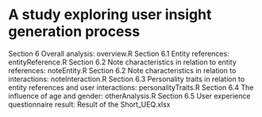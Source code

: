 # A study exploring user insight generation process
 Section 6 Overall analysis: overview.R
 Section 6.1 Entity references: entityReference.R
 Section 6.2 Note characteristics in relation to entity references: noteEntity.R
 Section 6.2 Note characteristics in relation to interactions: noteInteraction.R
 Section 6.3 Personality traits in relation to entity references and user interactions: personalityTraits.R
 Section 6.4 The influence of age and gender: otherAnalysis.R
 Section 6.5 User experience questionnaire result: Result of the Short_UEQ.xlsx
